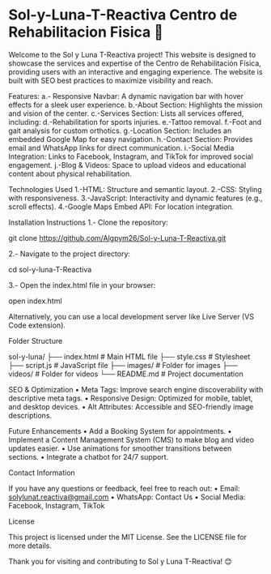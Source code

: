 # Sol-y-Luna-T-Reactiva Centro de Rehabilitacion Fisica 🌟


Welcome to the Sol y Luna T-Reactiva project! This website is designed to showcase the services and expertise of the Centro de Rehabilitación Física, providing users with an interactive and engaging experience. The website is built with SEO best practices to maximize visibility and reach.

Features:
a.- Responsive Navbar: A dynamic navigation bar with hover effects for a sleek user experience.
b.-About Section: Highlights the mission and vision of the center.
c.-Services Section: Lists all services offered, including:
d.-Rehabilitation for sports injuries.
e.-Tattoo removal.
f.-Foot and gait analysis for custom orthotics.
g.-Location Section: Includes an embedded Google Map for easy navigation.
h.-Contact Section: Provides email and WhatsApp links for direct communication.
i.-Social Media Integration: Links to Facebook, Instagram, and TikTok for improved social engagement.
j.-Blog & Videos: Space to upload videos and educational content about physical rehabilitation.

Technologies Used
1.-HTML: Structure and semantic layout.
2.-CSS: Styling with responsiveness.
3.-JavaScript: Interactivity and dynamic features (e.g., scroll effects).
4.-Google Maps Embed API: For location integration.

Installation Instructions
1.- Clone the repository:

git clone https://github.com/Algpym26/Sol-y-Luna-T-Reactiva.git

2.- Navigate to the project directory:

cd sol-y-luna-T-Reactiva

3.- Open the index.html file in your browser:

open index.html

Alternatively, you can use a local development server like Live Server (VS Code extension).

Folder Structure

sol-y-luna/
├── index.html      # Main HTML file
├── style.css       # Stylesheet
├── script.js       # JavaScript file
├── images/         # Folder for images
├── videos/         # Folder for videos
└── README.md       # Project documentation

SEO & Optimization
• Meta Tags: Improve search engine discoverability with descriptive meta tags.
• Responsive Design: Optimized for mobile, tablet, and desktop devices.
• Alt Attributes: Accessible and SEO-friendly image descriptions.

Future Enhancements
• Add a Booking System for appointments.
• Implement a Content Management System (CMS) to make blog and video updates easier.
• Use animations for smoother transitions between sections.
• Integrate a chatbot for 24/7 support.

Contact Information

If you have any questions or feedback, feel free to reach out:
• Email: solylunat.reactiva@gmail.com
• WhatsApp: Contact Us
• Social Media: Facebook, Instagram, TikTok

License

This project is licensed under the MIT License. See the LICENSE file for more details.

Thank you for visiting and contributing to Sol y Luna T-Reactiva! 😊